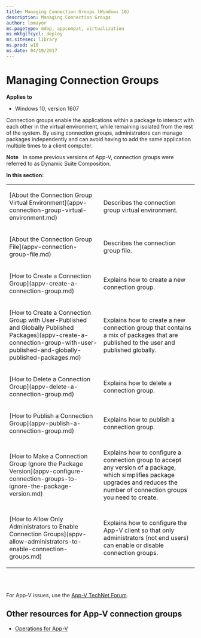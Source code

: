 ```yaml
---
title: Managing Connection Groups (Windows 10)
description: Managing Connection Groups
author: lomayor
ms.pagetype: mdop, appcompat, virtualization
ms.mktglfcycl: deploy
ms.sitesec: library
ms.prod: w10
ms.date: 04/19/2017
---
```



# Managing Connection Groups

**Applies to**
-   Windows 10, version 1607

Connection groups enable the applications within a package to interact with each other in the virtual environment, while remaining isolated from the rest of the system. By using connection groups, administrators can manage packages independently and can avoid having to add the same application multiple times to a client computer.

**Note**  
In some previous versions of App-V, connection groups were referred to as Dynamic Suite Composition.

**In this section:**

<table>
<colgroup>
<col width="50%" />
<col width="50%" />
</colgroup>
<tbody>
<tr class="odd">
<td align="left"><p>[About the Connection Group Virtual Environment](appv-connection-group-virtual-environment.md)</p></td>
<td align="left"><p>Describes the connection group virtual environment.</p></td>
</tr>
<tr class="even">
<td align="left"><p>[About the Connection Group File](appv-connection-group-file.md)</p></td>
<td align="left"><p>Describes the connection group file.</p></td>
</tr>
<tr class="odd">
<td align="left"><p>[How to Create a Connection Group](appv-create-a-connection-group.md)</p></td>
<td align="left"><p>Explains how to create a new connection group.</p></td>
</tr>
<tr class="even">
<td align="left"><p>[How to Create a Connection Group with User-Published and Globally Published Packages](appv-create-a-connection-group-with-user-published-and-globally-published-packages.md)</p></td>
<td align="left"><p>Explains how to create a new connection group that contains a mix of packages that are published to the user and published globally.</p></td>
</tr>
<tr class="odd">
<td align="left"><p>[How to Delete a Connection Group](appv-delete-a-connection-group.md)</p></td>
<td align="left"><p>Explains how to delete a connection group.</p></td>
</tr>
<tr class="even">
<td align="left"><p>[How to Publish a Connection Group](appv-publish-a-connection-group.md)</p></td>
<td align="left"><p>Explains how to publish a connection group.</p></td>
</tr>
<tr class="odd">
<td align="left"><p>[How to Make a Connection Group Ignore the Package Version](appv-configure-connection-groups-to-ignore-the-package-version.md)</p></td>
<td align="left"><p>Explains how to configure a connection group to accept any version of a package, which simplifies package upgrades and reduces the number of connection groups you need to create.</p></td>
</tr>
<tr class="even">
<td align="left"><p>[How to Allow Only Administrators to Enable Connection Groups](appv-allow-administrators-to-enable-connection-groups.md)</p></td>
<td align="left"><p>Explains how to configure the App-V client so that only administrators (not end users) can enable or disable connection groups.</p></td>
</tr></tbody>
</table>

 




<br>For App-V issues, use the [App-V TechNet Forum](https://social.technet.microsoft.com/Forums/en-US/home?forum=mdopappv).

## Other resources for App-V connection groups


-   [Operations for App-V](appv-operations.md)

 

 





